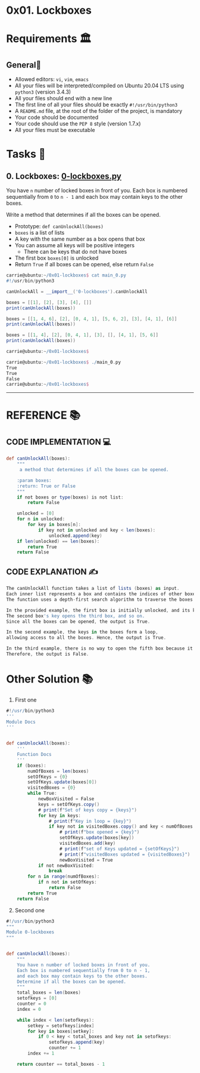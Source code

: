 # 0x01. Lockboxes
# Requirements 🏛️
## General🧵
* Allowed editors: `vi`, `vim`, `emacs`
* All your files will be interpreted/compiled on Ubuntu 20.04 LTS using `python3` (version 3.4.3)
* All your files should end with a new line
* The first line of all your files should be exactly `#!/usr/bin/python3`
* A `README.md` file, at the root of the folder of the project, is mandatory
* Your code should be documented
* Your code should use the `PEP 8` style (version 1.7.x)
* All your files must be executable

# Tasks 📃
## 0. Lockboxes: [0-lockboxes.py](0-lockboxes.py)
You have `n` number of locked boxes in front of you. Each box is numbered sequentially from `0` to `n - 1` and each box may contain keys to the other boxes.

Write a method that determines if all the boxes can be opened.

* Prototype: `def canUnlockAll(boxes)`
* `boxes` is a list of lists
* A key with the same number as a box opens that box
* You can assume all keys will be positive integers
  * There can be keys that do not have boxes
* The first box `boxes[0]` is unlocked
* Return `True` if all boxes can be opened, else return `False`
```groovy
carrie@ubuntu:~/0x01-lockboxes$ cat main_0.py
#!/usr/bin/python3

canUnlockAll = __import__('0-lockboxes').canUnlockAll

boxes = [[1], [2], [3], [4], []]
print(canUnlockAll(boxes))

boxes = [[1, 4, 6], [2], [0, 4, 1], [5, 6, 2], [3], [4, 1], [6]]
print(canUnlockAll(boxes))

boxes = [[1, 4], [2], [0, 4, 1], [3], [], [4, 1], [5, 6]]
print(canUnlockAll(boxes))

carrie@ubuntu:~/0x01-lockboxes$
```
```groovy
carrie@ubuntu:~/0x01-lockboxes$ ./main_0.py
True
True
False
carrie@ubuntu:~/0x01-lockboxes$
```
---

# REFERENCE 📚
## CODE IMPLEMENTATION 💻
```groovy
def canUnlockAll(boxes):
    """
     a method that determines if all the boxes can be opened.

    :param boxes:
    :return: True or False
    """
    if not boxes or type(boxes) is not list:
        return False

    unlocked = [0]
    for n in unlocked:
        for key in boxes[n]:
            if key not in unlocked and key < len(boxes):
                unlocked.append(key)
    if len(unlocked) == len(boxes):
        return True
    return False
```
## CODE EXPLANATION ✍️
```groovy
The canUnlockAll function takes a list of lists (boxes) as input.
Each inner list represents a box and contains the indices of other boxes that can be unlocked using their keys.
The function uses a depth-first search algorithm to traverse the boxes and determine if all of them can be opened.

In the provided example, the first box is initially unlocked, and its key opens the second box.
The second box's key opens the third box, and so on.
Since all the boxes can be opened, the output is True.

In the second example, the keys in the boxes form a loop,
allowing access to all the boxes. Hence, the output is True.

In the third example, there is no way to open the fifth box because it doesn't have any keys.
Therefore, the output is False.
```

# Other Solution 📚
1. First one
```groovy
#!/usr/bin/python3
'''
Module Docs
'''


def canUnlockAll(boxes):
    '''
    Function Docs
    '''
    if (boxes):
        numOfBoxes = len(boxes)
        setOfKeys = {0}
        setOfKeys.update(boxes[0])
        visitedBoxes = {0}
        while True:
            newBoxVisited = False
            keys = setOfKeys.copy()
            # print(f"Set of keys copy = {keys}")
            for key in keys:
                # print(f"Key in loop = {key}")
                if key not in visitedBoxes.copy() and key < numOfBoxes:
                    # print(f"box opened = {key}")
                    setOfKeys.update(boxes[key])
                    visitedBoxes.add(key)
                    # print(f"set of Keys updated = {setOfKeys}")
                    # print(f"visitedBoxes updated = {visitedBoxes}")
                    newBoxVisited = True
            if not newBoxVisited:
                break
        for n in range(numOfBoxes):
            if n not in setOfKeys:
                return False
        return True
    return False
```

2. Second one
```groovy
#!/usr/bin/python3
"""
Module 0-lockboxes
"""


def canUnlockAll(boxes):
    """
    You have n number of locked boxes in front of you.
    Each box is numbered sequentially from 0 to n - 1,
    and each box may contain keys to the other boxes.
    Determine if all the boxes can be opened.
    """
    total_boxes = len(boxes)
    setofkeys = [0]
    counter = 0
    index = 0

    while index < len(setofkeys):
        setkey = setofkeys[index]
        for key in boxes[setkey]:
            if 0 < key < total_boxes and key not in setofkeys:
                setofkeys.append(key)
                counter += 1
        index += 1

    return counter == total_boxes - 1
```
